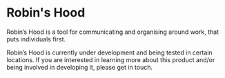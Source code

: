 # Robin's Hood

Robin’s Hood is a tool for communicating and organising around work, that puts individuals first.
 
Robin’s Hood is currently under development and being tested in certain locations.
If you are interested in learning more about this product and/or being involved in developing it, please get in touch.
